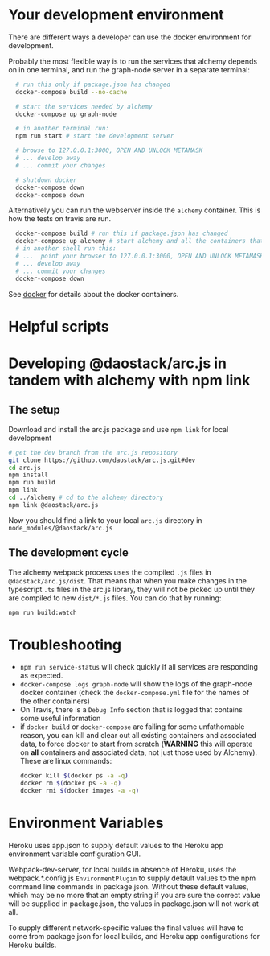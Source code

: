 # Your development environment

There are different ways a developer can use the docker environment for development.

Probably the most flexible way is to run the services that alchemy depends on in one terminal,
and run the graph-node server in a separate terminal:

```sh
  # run this only if package.json has changed
  docker-compose build --no-cache

  # start the services needed by alchemy
  docker-compose up graph-node

  # in another terminal run:
  npm run start # start the development server

  # browse to 127.0.0.1:3000, OPEN AND UNLOCK METAMASK
  # ... develop away
  # ... commit your changes

  # shutdown docker
  docker-compose down
  docker-compose down
```

Alternatively you can run the webserver inside the `alchemy` container. This is how the tests on travis are run.

```sh
  docker-compose build # run this if package.json has changed
  docker-compose up alchemy # start alchemy and all the containers that depend on it
  # in another shell run this:
  # ...  point your browser to 127.0.0.1:3000, OPEN AND UNLOCK METAMASK and connect to localhost:8545
  # ... develop away
  # ... commit your changes
  docker-compose down
```

See [docker](./docker.md) for details about the docker containers.


# Helpful scripts

# Developing @daostack/arc.js in tandem with alchemy with npm link

## The setup

Download and install the arc.js package and use `npm link` for local development
```sh
# get the dev branch from the arc.js repository
git clone https://github.com/daostack/arc.js.git#dev
cd arc.js
npm install
npm run build
npm link
cd ../alchemy # cd to the alchemy directory
npm link @daostack/arc.js
```
Now you should find a link to your local `arc.js` directory in `node_modules/@daostack/arc.js`

## The development cycle

The alchemy webpack process uses the compiled `.js` files in `@daostack/arc.js/dist`.
That means that when you make changes in the typescript `.ts` files in the arc.js library, they will not be picked up until they are compiled to new `dist/*.js` files. You can do that by running:
```sh
npm run build:watch
```

# Troubleshooting

- `npm run service-status` will check quickly if all services are responding as expected.
- `docker-compose logs graph-node` will show the logs of the graph-node docker container (check the `docker-compose.yml` file for the names of the other containers)
- On Travis, there is a `Debug Info` section that is logged that contains some useful information
- if `docker build` or `docker-compose` are failing for some unfathomable reason, you can kill and clear out all existing containers and associated data, to force docker to start from scratch (**WARNING** this will operate on **all** containers and associated data, not just those used by Alchemy).  These are linux commands:
    ```sh
    docker kill $(docker ps -a -q)
    docker rm $(docker ps -a -q)
    docker rmi $(docker images -a -q)
    ```
# Environment Variables

Heroku uses app.json to supply default values to the Heroku app environment variable configuration GUI.

Webpack-dev-server, for local builds in absence of Heroku, uses the webpack.*.config.js `EnvironmentPlugin` to supply default values to the npm command line commands in package.json.  Without these default values, which may be no more that an empty string if you are sure the correct value will be supplied in package.json, the values in package.json will not work at all.

To supply different network-specific values the final values will have to come from package.json for local builds, and Heroku app configurations for Heroku builds.
